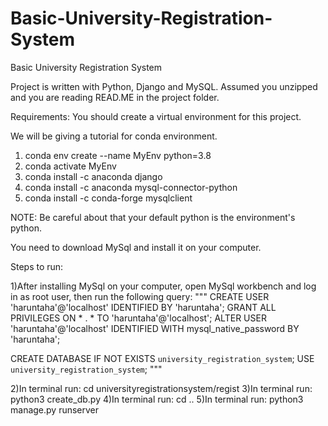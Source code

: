 # Basic-University-Registration-System
Basic University Registration System

Project is written with Python, Django and MySQL.
Assumed you unzipped and you are reading READ.ME in the project folder.


Requirements: You should create a virtual environment for this project. 

We will be giving a tutorial for conda environment.

1) conda env create --name MyEnv python=3.8
2) conda activate MyEnv
3) conda install -c anaconda django
4) conda install -c anaconda mysql-connector-python
5) conda install -c conda-forge mysqlclient

NOTE: Be careful about that your default python is the environment's python.

You need to download MySql and install it on your computer.



Steps to run:

1)After installing MySql on your computer, open MySql workbench and log in 
as root user, 
then run the following query:
"""
CREATE USER 'haruntaha'@'localhost' IDENTIFIED BY 'haruntaha';
GRANT ALL PRIVILEGES ON * . * TO 'haruntaha'@'localhost';
ALTER USER 'haruntaha'@'localhost' IDENTIFIED WITH mysql_native_password BY 'haruntaha';

CREATE DATABASE  IF NOT EXISTS `university_registration_system`;
USE `university_registration_system`;
"""

2)In terminal run: cd universityregistrationsystem/regist
3)In terminal run: python3 create_db.py
4)In terminal run: cd ..
5)In terminal run: python3 manage.py runserver
